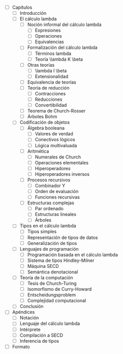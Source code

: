 - [ ] Capítulos
  - [ ] Introducción
  - [ ] El cálculo lambda
    - [ ] Noción informal del cálculo lambda
      - [ ] Expresiones
      - [ ] Operaciones
      - [ ] Equivalencias
    - [ ] Formalización del cálculo lambda
      - [ ] Términos lambda
      - [ ] Teoría \lambda K \beta
    - [ ] Otras teorías
      - [ ] \lambda I \beta
      - [ ] Extensionalidad
    - [ ] Equivalencia de teorías
    - [ ] Teoría de reducción
      - [ ] Contracciones
      - [ ] Reducciones
      - [ ] Convertibilidad
    - [ ] Teorema de Church-Rosser
    - [ ] Árboles Bohm
  - [ ] Codificación de objetos
    - [ ] Álgebra booleana
      - [ ] Valores de verdad
      - [ ] Conectivos lógicos
      - [ ] Lógica multivaluada
    - [ ] Aritmética
      - [ ] Numerales de Church
      - [ ] Operaciones elementales
      - [ ] Hiperoperadores
      - [ ] Hiperoperadores inversos
    - [ ] Procesos recursivos
      - [ ] Combinador Y
      - [ ] Orden de evaluación
      - [ ] Funciones recursivas
    - [ ] Estructuras complejas
      - [ ] Par ordenado
      - [ ] Estructuras lineales
      - [ ] Árboles
  - [ ] Tipos en el cálculo lambda
    - [ ] Tipos simples
    - [ ] Representación de tipos de datos
    - [ ] Generalización de tipos
  - [ ] Lenguajes de programación
    - [ ] Programación basada en el cálculo lambda
    - [ ] Sistema de tipos Hindley-Milner
    - [ ] Máquina SECD
    - [ ] Semántica denotacional
  - [ ] Teoría de la computación
    - [ ] Tesis de Church-Turing
    - [ ] Isomorfismo de Curry-Howard
    - [ ] Entscheidungsproblem
    - [ ] Complejidad computacional
  - [ ] Conclusión
- [ ] Apéndices
  - [ ] Notación
  - [ ] Lenguaje del cálculo lambda
  - [ ] Intérprete
  - [ ] Compilación a SECD
  - [ ] Inferencia de tipos
- [ ] Formato
